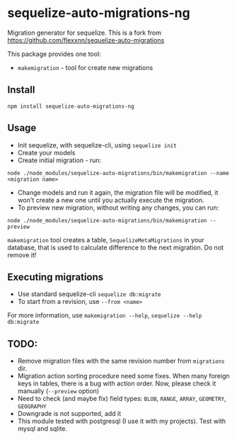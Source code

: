 # sequelize-auto-migrations-ng
Migration generator for sequelize. This is a fork from https://github.com/flexxnn/sequelize-auto-migrations

This package provides one tool:
* `makemigration` - tool for create new migrations

## Install
`npm install sequelize-auto-migrations-ng`

## Usage
* Init sequelize, with sequelize-cli, using `sequelize init`
* Create your models
* Create initial migration - run:

`node ./node_modules/sequelize-auto-migrations/bin/makemigration --name <migration name>`
* Change models and run it again, the migration file will be modified, it won't create a new one until you actually execute the migration.
* To preview new migration, without writing any changes, you can run:

`node ./node_modules/sequelize-auto-migrations/bin/makemigration --preview`

`makemigration` tool creates a table, `SequelizeMetaMigrations` in your database, that is used to calculate difference to the next migration. Do not remove it!


## Executing migrations
* Use standard sequelize-cli 
`sequelize db:migrate`
* To start from a revision, use `--from <name>`


For more information, use `makemigration --help`, `sequelize --help db:migrate`

## TODO:
* Remove migration files with the same revision number from `migrations` dir.
* Migration action sorting procedure need some fixes. When many foreign keys in tables, there is a bug with action order. Now, please check it manually (`--preview` option)
* Need to check (and maybe fix) field types: `BLOB`, `RANGE`, `ARRAY`, `GEOMETRY`, `GEOGRAPHY`
* Downgrade is not supported, add it
* This module tested with postgresql (I use it with my projects). Test with mysql and sqlite.
